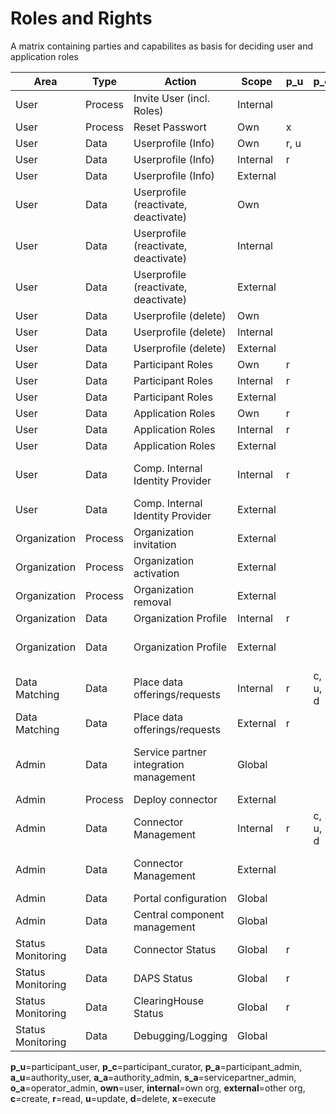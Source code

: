 # Roles and Rights
A matrix containing parties and capabilites as basis for deciding user and application roles

| Area              | Type    | Action                                 | Scope    | p_u | p_c | p_a | a_u | a_a | s_a | o_a           |
| ----------------- | ------- | -------------------------------------- | -------- | ---------------- | ------------------- | ----------------- | -------------- | --------------- | -------------------- | ------------------------ |
| User              | Process | Invite User (incl. Roles)              | Internal |                  |                     | x                 |                |                 |                      |                          |
| User              | Process | Reset Passwort                         | Own      | x                |                     |                   |                |                 |                      |                          |
| User              | Data    | Userprofile (Info)                     | Own      | r, u             |                     |                   |                |                 |                      |                          |
| User              | Data    | Userprofile (Info)                     | Internal | r                |                     |                   |                |                 |                      |                          |
| User              | Data    | Userprofile (Info)                     | External |                  |                     |                   | r              |                 |                      |                          |
| User              | Data    | Userprofile (reactivate, deactivate)   | Own      |                  |                     |                   |                |                 |                      |                          |
| User              | Data    | Userprofile (reactivate, deactivate)   | Internal |                  |                     | x                 |                | x               |                      |                          |
| User              | Data    | Userprofile (reactivate, deactivate)   | External |                  |                     |                   |                | x               |                      |                          |
| User              | Data    | Userprofile (delete)                   | Own      |                  |                     |                   |                |                 |                      |                          |
| User              | Data    | Userprofile (delete)                   | Internal |                  |                     | x                 |                | x               |                      |                          |
| User              | Data    | Userprofile (delete)                   | External |                  |                     |                   |                | x               |                      |                          |
| User              | Data    | Participant Roles                      | Own      | r                |                     |                   |                |                 |                      |                          |
| User              | Data    | Participant Roles                      | Internal | r                |                     | u                 |                |                 |                      |                          |
| User              | Data    | Participant Roles                      | External |                  |                     |                   | r              |                 |                      |                          |
| User              | Data    | Application Roles                      | Own      | r                |                     |                   |                |                 |                      |                          |
| User              | Data    | Application Roles                      | Internal | r                |                     |                   |                | u,d             | u,d   | u,d  |
| User              | Data    | Application Roles                      | External |                  |                     |                   | r              | u,d             |                      |                          |
| User              | Data    | Comp. Internal Identity Provider       | Internal | r                |                     | c, u, d           |                |                 |                      |                          |
| User              | Data    | Comp. Internal Identity Provider       | External |                  |                     |                   |                | r               |                      |                          |
| Organization      | Process | Organization invitation                | External |                  |                     |                   | x              |                 |                      |                          |
| Organization      | Process | Organization activation                | External |                  |                     |                   | x              |                 |                      |                          |
| Organization      | Process | Organization removal                   | External |                  |                     |                   | x              |                 |                      |                          |
| Organization      | Data    | Organization Profile                   | Internal | r                |                     | u                 |                |                 |                      |                          |
| Organization      | Data    | Organization Profile                   | External |                  |                     |                   | r              | c, u, d         | r                    | r                        |
| Data Matching     | Data    | Place data offerings/requests          | Internal | r                | c, u, d             |                   |                |                 |                      |                          |
| Data Matching     | Data    | Place data offerings/requests          | External | r                |                     |                   |                | d               |                      |                          |
| Admin             | Data    | Service partner integration management | Global   |                  |                     |                   |                | c, r, u, d      |                      |                          |
| Admin             | Process | Deploy connector                       | External |                  |                     |                   |                |                 | x                    |                          |
| Admin             | Data    | Connector Management                   | Internal | r                | c, u, d             |                   |                |                 |                      |                          |
| Admin             | Data    | Connector Management                   | External |                  |                     |                   | r              | u               | c, u, d              | r, d                     |
| Admin             | Data    | Portal configuration                   | Global   |                  |                     |                   |                | r               |                      | r, u                     |
| Admin             | Data    | Central component management           | Global   |                  |                     |                   |                |                 |                      | c, r, u                  |
| Status Monitoring | Data    | Connector Status                       | Global   | r                |                     |                   |                |                 |                      |                          |
| Status Monitoring | Data    | DAPS Status                            | Global   | r                |                     |                   |                |                 |                      |                          |
| Status Monitoring | Data    | ClearingHouse Status                   | Global   | r                |                     |                   |                |                 |                      |                          |
| Status Monitoring | Data    | Debugging/Logging                      | Global   |                  |                     |                   |                | r               |                      | r                        |

**p_u**=participant_user, **p_c**=participant_curator, **p_a**=participant_admin, **a_u**=authority_user, **a_a**=authority_admin, **s_a**=servicepartner_admin, **o_a**=operator_admin, **own**=user, **internal**=own org, **external**=other org, **c**=create, **r**=read, **u**=update, **d**=delete, **x**=execute